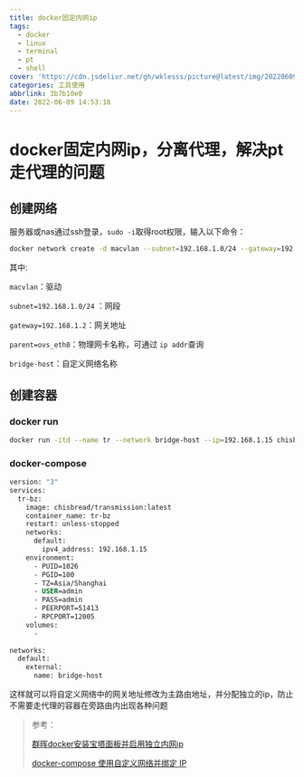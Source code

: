 ```yaml
---
title: docker固定内网ip
tags:
  - docker
  - linux
  - terminal
  - pt
  - shell
cover: 'https://cdn.jsdelivr.net/gh/wklesss/picture@latest/img/202206091443862.png'
categories: 工具使用
abbrlink: 3b7b10e0
date: 2022-06-09 14:53:18
---
```


# docker固定内网ip，分离代理，解决pt走代理的问题

## 创建网络

服务器或nas通过ssh登录，`sudo -i`取得root权限，输入以下命令：

```bash
docker network create -d macvlan --subnet=192.168.1.0/24 --gateway=192.168.1.2 -o parent=ovs_eth0 bridge-host
```

其中:

`macvlan`：驱动

`subnet=192.168.1.0/24` ：网段

`gateway=192.168.1.2`：网关地址

`parent=ovs_eth0`：物理网卡名称，可通过 `ip addr`查询

`bridge-host`：自定义网络名称

## 创建容器

### docker run

```bash
docker run -itd --name tr --network bridge-host --ip=192.168.1.15 chisbread/transmission:latest
```

### docker-compose

```dockerfile
version: "3"
services:
  tr-bz:
    image: chisbread/transmission:latest
    container_name: tr-bz 
    restart: unless-stopped
    networks:
      default:
        ipv4_address: 192.168.1.15
    environment:
      - PUID=1026
      - PGID=100 
      - TZ=Asia/Shanghai
      - USER=admin
      - PASS=admin
      - PEERPORT=51413
      - RPCPORT=12005
    volumes:
      - 
      
networks:
  default:
    external:
      name: bridge-host

```



这样就可以将自定义网络中的网关地址修改为主路由地址，并分配独立的ip，防止不需要走代理的容器在旁路由内出现各种问题

> 参考：
>
> [群晖docker安装宝塔面板并启用独立内网ip](https://www.gitloc.com/archives/82.html)
>
> [docker-compose 使用自定义网络并绑定 IP](https://www.cnblogs.com/nnylee/p/11428567.html)
